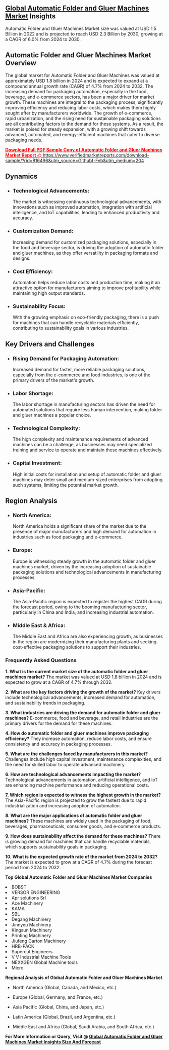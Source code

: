 <h2><a href="https://www.verifiedmarketreports.com/download-sample/?rid=816496&amp;utm_source=Githubf&amp;utm_medium=204" target="_blank">Global Automatic Folder and Gluer Machines Market</a> Insights</h2><p>Automatic Folder and Gluer Machines Market size was valued at USD 1.5 Billion in 2022 and is projected to reach USD 2.3 Billion by 2030, growing at a CAGR of 6.0% from 2024 to 2030.</p><p><h2>Automatic Folder and Gluer Machines Market Overview</h2> <p>The global market for Automatic Folder and Gluer Machines was valued at approximately USD 1.8 billion in 2024 and is expected to expand at a compound annual growth rate (CAGR) of 4.7% from 2024 to 2032. The increasing demand for packaging automation, especially in the food, beverage, and e-commerce sectors, has been a major driver for market growth. These machines are integral to the packaging process, significantly improving efficiency and reducing labor costs, which makes them highly sought after by manufacturers worldwide. The growth of e-commerce, rapid urbanization, and the rising need for sustainable packaging solutions are all contributing factors to the demand for these systems. As a result, the market is poised for steady expansion, with a growing shift towards advanced, automated, and energy-efficient machines that cater to diverse packaging needs.</p> <p><a href="download_sample_link"><p><span class=""><span style="color: #ff0000;"><strong>Download Full PDF Sample Copy of Automatic Folder and Gluer Machines Market Report</strong> @ </span><a href="https://www.verifiedmarketreports.com/download-sample/?rid=816496&amp;utm_source=Githubf-Feb&amp;utm_medium=204" target="_blank">https://www.verifiedmarketreports.com/download-sample/?rid=816496&amp;utm_source=Githubf-Feb&amp;utm_medium=204</a></span></p></a></p> <h2>Dynamics</h2> <ul> <li><h3>Technological Advancements:</h3> The market is witnessing continuous technological advancements, with innovations such as improved automation, integration with artificial intelligence, and IoT capabilities, leading to enhanced productivity and accuracy.</li> <li><h3>Customization Demand:</h3> Increasing demand for customized packaging solutions, especially in the food and beverage sector, is driving the adoption of automatic folder and gluer machines, as they offer versatility in packaging formats and designs.</li> <li><h3>Cost Efficiency:</h3> Automation helps reduce labor costs and production time, making it an attractive option for manufacturers aiming to improve profitability while maintaining high output standards.</li> <li><h3>Sustainability Focus:</h3> With the growing emphasis on eco-friendly packaging, there is a push for machines that can handle recyclable materials efficiently, contributing to sustainability goals in various industries.</li> </ul> <h2>Key Drivers and Challenges</h2> <ul> <li><h3>Rising Demand for Packaging Automation:</h3> Increased demand for faster, more reliable packaging solutions, especially from the e-commerce and food industries, is one of the primary drivers of the market's growth.</li> <li><h3>Labor Shortage:</h3> The labor shortage in manufacturing sectors has driven the need for automated solutions that require less human intervention, making folder and gluer machines a popular choice.</li> <li><h3>Technological Complexity:</h3> The high complexity and maintenance requirements of advanced machines can be a challenge, as businesses may need specialized training and service to operate and maintain these machines effectively.</li> <li><h3>Capital Investment:</h3> High initial costs for installation and setup of automatic folder and gluer machines may deter small and medium-sized enterprises from adopting such systems, limiting the potential market growth.</li> </ul> <h2>Region Analysis</h2> <ul> <li><h3>North America:</h3> North America holds a significant share of the market due to the presence of major manufacturers and high demand for automation in industries such as food packaging and e-commerce.</li> <li><h3>Europe:</h3> Europe is witnessing steady growth in the automatic folder and gluer machines market, driven by the increasing adoption of sustainable packaging solutions and technological advancements in manufacturing processes.</li> <li><h3>Asia-Pacific:</h3> The Asia-Pacific region is expected to register the highest CAGR during the forecast period, owing to the booming manufacturing sector, particularly in China and India, and increasing industrial automation.</li> <li><h3>Middle East & Africa:</h3> The Middle East and Africa are also experiencing growth, as businesses in the region are modernizing their manufacturing plants and seeking cost-effective packaging solutions to support their industries.</li> </ul> <h3>Frequently Asked Questions</h3> <p><strong>1. What is the current market size of the automatic folder and gluer machines market?</strong> The market was valued at USD 1.8 billion in 2024 and is expected to grow at a CAGR of 4.7% through 2032.</p> <p><strong>2. What are the key factors driving the growth of the market?</strong> Key drivers include technological advancements, increased demand for automation, and sustainability trends in packaging.</p> <p><strong>3. What industries are driving the demand for automatic folder and gluer machines?</strong> E-commerce, food and beverage, and retail industries are the primary drivers for the demand for these machines.</p> <p><strong>4. How do automatic folder and gluer machines improve packaging efficiency?</strong> They increase automation, reduce labor costs, and ensure consistency and accuracy in packaging processes.</p> <p><strong>5. What are the challenges faced by manufacturers in this market?</strong> Challenges include high capital investment, maintenance complexities, and the need for skilled labor to operate advanced machinery.</p> <p><strong>6. How are technological advancements impacting the market?</strong> Technological advancements in automation, artificial intelligence, and IoT are enhancing machine performance and reducing operational costs.</p> <p><strong>7. Which region is expected to witness the highest growth in the market?</strong> The Asia-Pacific region is projected to grow the fastest due to rapid industrialization and increasing adoption of automation.</p> <p><strong>8. What are the major applications of automatic folder and gluer machines?</strong> These machines are widely used in the packaging of food, beverages, pharmaceuticals, consumer goods, and e-commerce products.</p> <p><strong>9. How does sustainability affect the demand for these machines?</strong> There is growing demand for machines that can handle recyclable materials, which supports sustainability goals in packaging.</p> <p><strong>10. What is the expected growth rate of the market from 2024 to 2032?</strong> The market is expected to grow at a CAGR of 4.7% during the forecast period from 2024 to 2032.</p> </p><p><strong>Top Global Automatic Folder and Gluer Machines Market Companies</strong></p><div data-test-id=""><p><li>BOBST</li><li> VERSOR ENGINEERING</li><li> Apr solutions Srl</li><li> Ace Machinery</li><li> KAMA</li><li> SBL</li><li> Degang Machinery</li><li> Jinnyeu Machinery</li><li> Kingsun Machinery</li><li> Printing Machinery</li><li> Jiufeng Carton Machinery</li><li> HRB-PACK</li><li> Supercut Engineers</li><li> V V Industrial Machine Tools</li><li> NEXXGEN Global Machine tools</li><li> Micro</li></p><div><strong>Regional Analysis of&nbsp;Global Automatic Folder and Gluer Machines Market</strong></div><ul><li dir="ltr"><p dir="ltr">North America&nbsp;(Global, Canada, and Mexico, etc.)</p></li><li dir="ltr"><p dir="ltr">Europe (Global, Germany, and France, etc.)</p></li><li dir="ltr"><p dir="ltr">Asia Pacific&nbsp;(Global, China, and Japan, etc.)</p></li><li dir="ltr"><p dir="ltr">Latin America&nbsp;(Global, Brazil, and Argentina, etc.)</p></li><li dir="ltr">Middle East and Africa&nbsp;(Global, Saudi Arabia, and South Africa, etc.)</li></ul><p><strong>For More Information or Query, Visit @&nbsp;</strong><strong><a href="https://www.verifiedmarketreports.com/product/automatic-folder-and-gluer-machines-market/?utm_source=Githubf&amp;utm_medium=204" target="_blank">Global Automatic Folder and Gluer Machines Market Insights Size And Forecast</a></strong></p></div>
